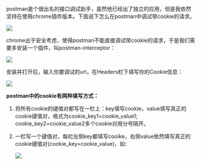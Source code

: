 postman是个很出名的接口调试助手，虽然他已经出了独立的应用，但是我依然坚持在使用chrome插件版本。下面说下怎么在postman中调试带cookie的请求。

![](https://ae01.alicdn.com/kf/H8a407e9405014962862e42a32298927b1.jpg)

<!-- more -->
chrome出于安全考虑，使得postman不能直接调试带cookie的请求，于是我们需要多安装一个插件，叫postman-interceptor：

![](https://ae01.alicdn.com/kf/Hedf0972cae804f5eb52255ac8c25894cD.jpg)

安装并打开后，输入你要调试的url，在Headers栏下填写你的Cookie信息：

![](https://ae01.alicdn.com/kf/H719d4790a49344ffa128ada8be9742aaI.jpg)

**postman中的cookie有两种填写方式：**

1. 将所有cookie的键值对都写在一栏上：key填写cookie，value填写真正的cookie键值对，格式为cookie_key1=cookie_value1; cookie_key2=cookie_value2多个cookie对用分号隔开。

2. 一栏写一个键值对，每栏左侧key都填写cooike，右侧value依然填写真正的cookie键值对(cookie_key=cookie_value)，如:

   ![](https://ae01.alicdn.com/kf/Ha5d4125075e1450aa4e12c5d89a14a0cR.jpg)


